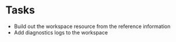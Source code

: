 # Tasks

- Build out the workspace resource from the reference information
- Add diagnostics logs to the workspace